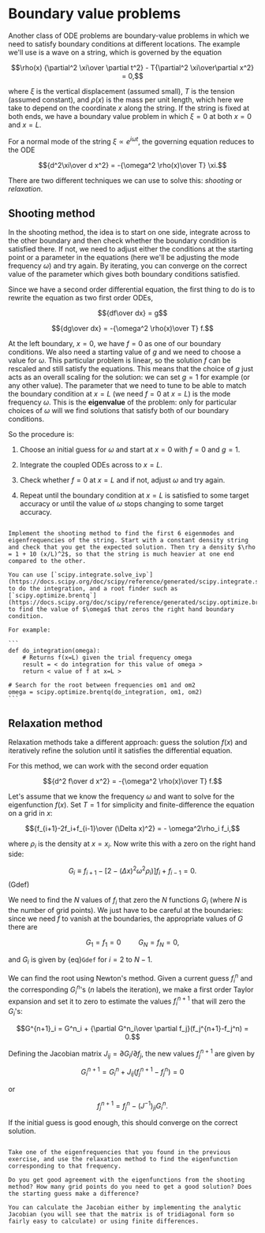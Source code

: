 # Boundary value problems

Another class of ODE problems are boundary-value problems in which we need to satisfy boundary conditions at different locations. The example we'll use is a wave on a string, which is governed by the equation 

$$\rho(x) {\partial^2 \xi\over \partial t^2} - T{\partial^2 \xi\over\partial x^2} = 0,$$

where $\xi$ is the vertical displacement (assumed small), $T$ is the tension (assumed constant), and $\rho(x)$ is the mass per unit length, which here we take to depend on the coordinate $x$ along the string. If the string is fixed at both ends, we have a boundary value problem in which $\xi=0$ at both $x=0$ and $x=L$.

For a normal mode of the string $\xi\propto e^{i\omega t}$, the governing equation reduces to the ODE

$${d^2\xi\over d x^2} = -{\omega^2 \rho(x)\over T} \xi.$$


There are two different techniques we can use to solve this: *shooting* or *relaxation*. 

## Shooting method

In the shooting method, the idea is to start on one side, integrate across to the other boundary and then check whether the boundary condition is satisfied there. If not, we need to adjust either the conditions at the starting point or a parameter in the equations (here we'll be adjusting the mode frequency $\omega$) and try again. By iterating, you can converge on the correct value of the parameter which gives both boundary conditions satisfied.

Since we have a second order differential equation, the first thing to do is to rewrite the equation as two first order ODEs,

$${df\over dx} = g$$

$${dg\over dx} = -{\omega^2 \rho(x)\over T} f.$$

At the left boundary, $x=0$, we have $f=0$ as one of our boundary conditions. We also need a starting value of $g$ and we need to choose a value for $\omega$. This particular problem is linear, so the solution $f$ can be rescaled and still satisfy the equations. This means that the choice of $g$ just acts as an overall scaling for the solution: we can set $g=1$ for example (or any other value). The parameter that we need to tune to be able to match the boundary condition at $x=L$ (we need $f=0$ at $x=L$) is the mode frequency $\omega$. This is the **eigenvalue** of the problem: only for particular choices of $\omega$ will we find solutions that satisfy both of our boundary conditions.

So the procedure is:

1. Choose an initial guess for $\omega$ and start at $x=0$ with $f=0$ and $g=1$.

2. Integrate the coupled ODEs across to $x=L$.

3. Check whether $f=0$ at $x=L$ and if not, adjust $\omega$ and try again. 

4. Repeat until the boundary condition at $x=L$ is satisfied to some target accuracy or until the value of $\omega$ stops changing to some target accuracy.


````{admonition} Exercise: waves on a string

Implement the shooting method to find the first 6 eigenmodes and eigenfrequencies of the string. Start with a constant density string and check that you get the expected solution. Then try a density $\rho = 1 + 10 (x/L)^2$, so that the string is much heavier at one end compared to the other.

You can use [`scipy.integrate.solve_ivp`](https://docs.scipy.org/doc/scipy/reference/generated/scipy.integrate.solve_ivp.html) to do the integration, and a root finder such as [`scipy.optimize.brentq`](https://docs.scipy.org/doc/scipy/reference/generated/scipy.optimize.brentq.html#scipy.optimize.brentq) to find the value of $\omega$ that zeros the right hand boundary condition. 

For example:

```
def do_integration(omega):
    # Returns f(x=L) given the trial frequency omega 
    result = < do integration for this value of omega >
    return < value of f at x=L >

# Search for the root between frequencies om1 and om2
omega = scipy.optimize.brentq(do_integration, om1, om2)
```
````

 


## Relaxation method

Relaxation methods take a different approach: guess the solution $f(x)$ and iteratively refine the solution until it satisfies the differential equation. 

For this method, we can work with the second order equation

$${d^2 f\over d x^2} = -{\omega^2 \rho(x)\over T} f.$$

Let's assume that we know the frequency $\omega$ and want to solve for the eigenfunction $f(x)$. Set $T=1$ for simplicity and finite-difference the equation on a grid in $x$:

$${f_{i+1}-2f_i+f_{i-1}\over (\Delta x)^2} = - \omega^2\rho_i f_i,$$

where $\rho_i$ is the density at $x=x_i$. Now write this with a zero on the right hand side: 

$$G_i \equiv f_{i+1} - \left[2 - (\Delta x)^2\omega^2\rho_i)\right] f_i+f_{i-1} = 0.$$(Gdef)

We need to find the $N$ values of $f_i$ that zero the $N$ functions $G_i$ (where $N$ is the number of grid points). We just have to be careful at the boundaries: since we need $f$ to vanish at the boundaries, the appropriate values of $G$ there are

$$G_1 = f_1 = 0 \hspace{1cm} G_N = f_N=0,$$

and $G_i$ is given by {eq}`Gdef` for $i=2$ to $N-1$.


We can find the root using Newton's method. Given a current guess $f^n_i$ and the corresponding $G^n_i$'s ($n$ labels the iteration), we make a first order Taylor expansion and set it to zero to estimate the values $f^{n+1}_i$ that will zero the $G_i$'s:

$$G^{n+1}_i = G^n_i + {\partial G^n_i\over \partial f_j}(f_j^{n+1}-f_j^n) = 0.$$

Defining the Jacobian matrix $J_{ij} = \partial G_i/\partial f_j$, the new values $f^{n+1}_j$ are given by 

$$G^{n+1}_i = G^n_i + J_{ij}(f_j^{n+1}-f_j^n) = 0$$

or 

$$f_j^{n+1} = f_j^n - (J^{-1})_{ji} G^n_i.$$

If the initial guess is good enough, this should converge on the correct solution.

```{admonition} Exercise: waves on a string with relaxation

Take one of the eigenfrequencies that you found in the previous exercise, and use the relaxation method to find the eigenfunction corresponding to that frequency. 

Do you get good agreement with the eigenfunctions from the shooting method? How many grid points do you need to get a good solution? Does the starting guess make a difference?

You can calculate the Jacobian either by implementing the analytic Jacobian (you will see that the matrix is of tridiagonal form so fairly easy to calculate) or using finite differences.

```






